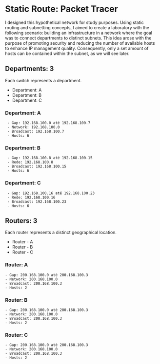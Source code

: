 # Static Route: Packet Tracer
I designed this hypothetical network for study purposes. Using static routing and subnetting concepts, I aimed to create a laboratory with the following scenario: building an infrastructure in a network where the goal was to connect departments to distinct subnets. This idea arose with the purpose of promoting security and reducing the number of available hosts to enhance IP management quality. Consequently, only a set amount of hosts can be contained within the subnet, as we will see later.
## Departments: 3
Each switch represents a department.
- Department: A
- Department: B
- Department: C
### Department: A		   
     - Gap: 192.168.100.0 até 192.168.100.7           
     - Network: 192.168.100.0
     - Broadcast: 192.168.100.7
     - Hosts: 6
### Department: B
     - Gap: 192.168.100.8 até 192.168.100.15
     - Rede: 192.168.100.8
     - Broadcast: 192.168.100.15
     - Hosts: 6
### Department: C
     - Gap: 192.168.100.16 até 192.168.100.23
     - Rede: 192.168.100.16
     - Broadcast: 192.168.100.23
     - Hosts: 6
## Routers: 3
Each router represents a distinct geographical location.
- Router - A
- Router - B
- Router - C
### Router: A
    - Gap: 200.168.100.0 até 200.168.100.3
    - Network: 200.168.100.0
    - Broadcast: 200.168.100.3
    - Hosts: 2
### Router: B
    - Gap: 200.168.100.0 até 200.168.100.3
    - Network: 200.168.100.0
    - Broadcast: 200.168.100.3
    - Hosts: 2
### Router: C
    - Gap: 200.168.100.0 até 200.168.100.3
    - Network: 200.168.100.0
    - Broadcast: 200.168.100.3
    - Hosts: 2

